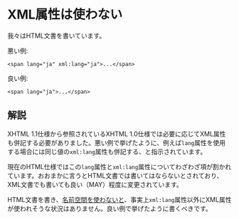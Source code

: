# XML属性は使わない

我々はHTML文書を書いています。

悪い例:

    <span lang="ja" xml:lang="ja">...</span>

良い例:

    <span lang="ja">...</span>


## 解説

XHTML 1.1仕様から参照されているXHTML 1.0仕様では必要に応じてXML属性も併記する必要がありました。悪い例で挙げたように、例えば`lang`属性を使用する場合には同じ値の`xml:lang`属性も併記する、と指示されています。

現在のHTML仕様ではこの`lang`属性と`xml:lang`属性についてわざわざ項が割かれています。おおまかに言うとHTML文書では書いてはならないとされており、XML文書でも書いても良い（MAY）程度に変更されています。

HTML文書を書き、[名前空間を使わないと][1]、事実上`xml:lang`属性以外にXML属性が使われそうな状況はありません。良い例で挙げたように書くべきです。


[1]: omit-namespaces.ja.md
